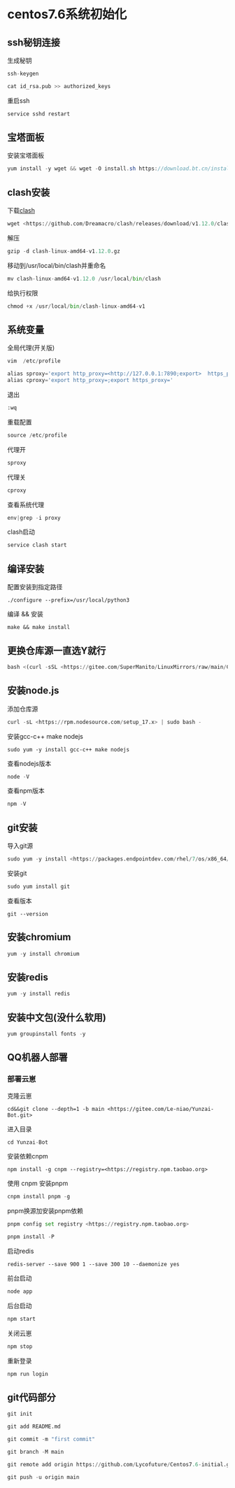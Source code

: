 # centos7.6系统初始化

## ssh秘钥连接

生成秘钥

 ```python
ssh-keygen
```

```python
cat id_rsa.pub >> authorized_keys
```

重启ssh

```python
service sshd restart
```

## 宝塔面板

安装宝塔面板

```java
yum install -y wget && wget -O install.sh https://download.bt.cn/install/install_6.0.sh && sh install.sh ed8484bec
```

## clash安装

下载[clash](https://github.com/Dreamacro/clash)

```python
wget <https://github.com/Dreamacro/clash/releases/download/v1.12.0/clash-linux-amd64-v1.12.0.gz>
```

解压

```python
gzip -d clash-linux-amd64-v1.12.0.gz
```

移动到/usr/local/bin/clash并重命名

```python
mv clash-linux-amd64-v1.12.0 /usr/local/bin/clash
```

给执行权限

```python
chmod +x /usr/local/bin/clash-linux-amd64-v1
```

## 系统变量

全局代理(开关版)

```python
vim  /etc/profile
```

```python
alias sproxy='export http_proxy=<http://127.0.0.1:7890;export>  https_proxy=<http://127.0.0.1:7890>'
alias cproxy='export http_proxy=;export https_proxy='
```

退出

```python
:wq
```

重载配置

```python
source /etc/profile
```

代理开

```python
sproxy
```

代理关

```python
cproxy
```

查看系统代理

```python
env|grep -i proxy
```

clash启动

```python
service clash start
```

## 编译安装

配置安装到指定路径

```pytho
./configure --prefix=/usr/local/python3
```

编译 && 安装

```pytho
make && make install
```

## 更换仓库源一直选Y就行

```python
bash <(curl -sSL <https://gitee.com/SuperManito/LinuxMirrors/raw/main/ChangeMirrors.sh>)
```

## 安装node.js

添加仓库源

```python
curl -sL <https://rpm.nodesource.com/setup_17.x> | sudo bash -
```

安装gcc-c++ make nodejs

```pytho
sudo yum -y install gcc-c++ make nodejs
```

查看nodejs版本

```python
node -V 
```

查看npm版本

```python
npm -V 
```

## git安装

导入git源

```python
sudo yum -y install <https://packages.endpointdev.com/rhel/7/os/x86_64/endpoint-repo.x86_64.rpm>
```

安装git

```python
sudo yum install git
```

查看版本

```pytho
git --version
```

## 安装chromium

```python
yum -y install chromium
```

## 安装redis

```python
yum -y install redis
```

## 安装中文包(没什么软用)

```python
yum groupinstall fonts -y
```

## QQ机器人部署

### 部署云崽

克隆云崽

```pytho
cd&&git clone --depth=1 -b main <https://gitee.com/Le-niao/Yunzai-Bot.git>
```

进入目录

```python
cd Yunzai-Bot
```

安装依赖cnpm

```pytho
npm install -g cnpm --registry=<https://registry.npm.taobao.org>
```  

使用 cnpm 安装pnpm

```python
cnpm install pnpm -g  
```

pnpm换源加安装pnpm依赖

```python
pnpm config set registry <https://registry.npm.taobao.org>

pnpm install -P
```

启动redis

```pytho
redis-server --save 900 1 --save 300 10 --daemonize yes
```

前台启动

```python
node app
```

后台启动

```python
npm start
```

关闭云崽

```python
npm stop
```

重新登录

```python
npm run login
```

## git代码部分

```python
git init
```

```python
git add README.md
```

```python
git commit -m "first commit"
```

```python
git branch -M main
```

```python
git remote add origin https://github.com/Lycofuture/Centos7.6-initial.git
```

```python
git push -u origin main
```
